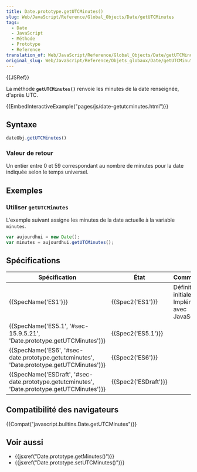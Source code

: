 ```yaml
---
title: Date.prototype.getUTCMinutes()
slug: Web/JavaScript/Reference/Global_Objects/Date/getUTCMinutes
tags:
  - Date
  - JavaScript
  - Méthode
  - Prototype
  - Reference
translation_of: Web/JavaScript/Reference/Global_Objects/Date/getUTCMinutes
original_slug: Web/JavaScript/Reference/Objets_globaux/Date/getUTCMinutes
---
```

{{JSRef}}

La méthode **`getUTCMinutes()`** renvoie les minutes de la date renseignée, d'après UTC.

{{EmbedInteractiveExample("pages/js/date-getutcminutes.html")}}

## Syntaxe

```js
dateObj.getUTCMinutes()
```

### Valeur de retour

Un entier entre 0 et 59 correspondant au nombre de minutes pour la date indiquée selon le temps universel.

## Exemples

### Utiliser `getUTCMinutes`

L'exemple suivant assigne les minutes de la date actuelle à la variable `minutes`.

```js
var aujourdhui = new Date();
var minutes = aujourdhui.getUTCMinutes();
```

## Spécifications

| Spécification                                                                                                                | État                         | Commentaires                                          |
| ---------------------------------------------------------------------------------------------------------------------------- | ---------------------------- | ----------------------------------------------------- |
| {{SpecName('ES1')}}                                                                                                     | {{Spec2('ES1')}}         | Définition initiale. Implémentée avec JavaScript 1.3. |
| {{SpecName('ES5.1', '#sec-15.9.5.21', 'Date.prototype.getUTCMinutes')}}                             | {{Spec2('ES5.1')}}     |                                                       |
| {{SpecName('ES6', '#sec-date.prototype.getutcminutes', 'Date.prototype.getUTCMinutes')}}         | {{Spec2('ES6')}}         |                                                       |
| {{SpecName('ESDraft', '#sec-date.prototype.getutcminutes', 'Date.prototype.getUTCMinutes')}} | {{Spec2('ESDraft')}} |                                                       |

## Compatibilité des navigateurs

{{Compat("javascript.builtins.Date.getUTCMinutes")}}

## Voir aussi

- {{jsxref("Date.prototype.getMinutes()")}}
- {{jsxref("Date.prototype.setUTCMinutes()")}}
